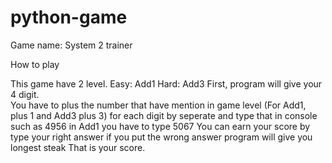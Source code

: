 # python-game
Game name: System 2 trainer

How to play  

This game have 2 level.  Easy: Add1  Hard: Add3  First, program will give your 4 digit.  
You have to plus the number that have mention in game level (For Add1, plus 1 and Add3 plus 3)
for each digit by seperate and type that in console such as 4956 in Add1 you have to type 5067 
You can earn your score by type your right answer if you put the wrong answer program will give you longest steak
That is your score.
